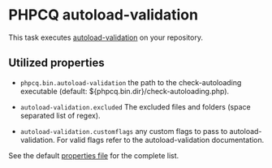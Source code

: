 PHPCQ autoload-validation
=========================

This task executes [autoload-validation](https://github.com/phpcq/autoload-validation) on
your repository.

Utilized properties
-------------------

* `phpcq.bin.autoload-validation` the path to the check-autoloading executable
  (default: ${phpcq.bin.dir}/check-autoloading.php).

* `autoload-validation.excluded` The excluded files and folders (space separated list of regex).

* `autoload-validation.customflags` any custom flags to pass to autoload-validation. For valid flags refer to the
  autoload-validation documentation.

See the default [properties file](default.properties) for the complete list.
